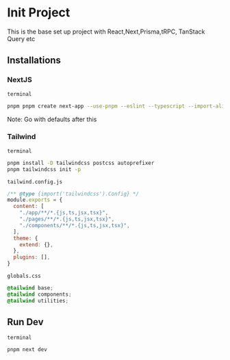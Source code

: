 # Init Project

This is the base set up project with React,Next,Prisma,tRPC, TanStack Query etc

## Installations

### NextJS

`terminal`

```bash
pnpm pnpm create next-app --use-pnpm --eslint --typescript --import-alias "@/*" project-name
```

Note: Go with defaults after this

### Tailwind

`terminal`

```bash
pnpm install -D tailwindcss postcss autoprefixer
pnpm tailwindcss init -p
```

`tailwind.config.js`

``` javascript
/** @type {import('tailwindcss').Config} */
module.exports = {
  content: [
    "./app/**/*.{js,ts,jsx,tsx}",
    "./pages/**/*.{js,ts,jsx,tsx}",
    "./components/**/*.{js,ts,jsx,tsx}",
  ],
  theme: {
    extend: {},
  },
  plugins: [],
}
```

`globals.css`

```css
@tailwind base;
@tailwind components;
@tailwind utilities;
```

## Run Dev

`terminal`

```bash
pnpm next dev
```
